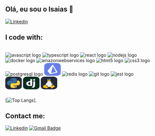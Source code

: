 
## Olá, eu sou o Isaias 👋 

[![Linkedin](https://img.shields.io/badge/LinkedIn-0077B5?style=for-the-badge&logo=linkedin&logoColor=white)](https://www.linkedin.com/in/isaias-souza-dev/)


## I code with:

<div style="display: inline_block"><br/>
    <img src="https://cdn.jsdelivr.net/gh/devicons/devicon/icons/javascript/javascript-original.svg" height="40" width="52" alt="javascript logo"  />
  <img src="https://cdn.jsdelivr.net/gh/devicons/devicon/icons/typescript/typescript-original.svg" height="40" width="52" alt="typescript logo"  />
  <img src="https://cdn.jsdelivr.net/gh/devicons/devicon/icons/react/react-original.svg" height="40" width="52" alt="react logo"  />
  <img src="https://cdn.jsdelivr.net/gh/devicons/devicon/icons/nodejs/nodejs-original.svg" height="40" width="52" alt="nodejs logo"  />
  <img src="https://cdn.jsdelivr.net/gh/devicons/devicon/icons/docker/docker-original.svg" height="40" width="52" alt="docker logo"  />
  <img src="https://cdn.jsdelivr.net/gh/devicons/devicon/icons/amazonwebservices/amazonwebservices-original.svg" height="40" width="52" alt="amazonwebservices logo"  />
  <img src="https://cdn.jsdelivr.net/gh/devicons/devicon/icons/html5/html5-original.svg" height="40" width="52" alt="html5 logo"  />
  <img src="https://cdn.jsdelivr.net/gh/devicons/devicon/icons/css3/css3-original.svg" height="40" width="52" alt="css3 logo"  />
  <img src="https://cdn.jsdelivr.net/gh/devicons/devicon/icons/postgresql/postgresql-original.svg" height="40" width="52" alt="postgresql logo"  />
  <img src="https://github.com/tandpfun/skill-icons/raw/main/icons/Prisma.svg" height="40" width="52" alt="prisma logo"  />
  <img src="https://cdn.jsdelivr.net/gh/devicons/devicon/icons/redis/redis-original.svg" height="40" width="52" alt="redis logo"  />
  <img src="https://cdn.jsdelivr.net/gh/devicons/devicon/icons/git/git-original.svg" height="40" width="52" alt="git logo"  />
  <img src="https://cdn.jsdelivr.net/gh/devicons/devicon/icons/jest/jest-plain.svg" height="40" width="52" alt="jest logo"  />
  <br/>
  <img src="https://github.com/tandpfun/skill-icons/raw/main/icons/Python-Dark.svg" height="40" width="52" alt="python logo"/>
   <img src="https://github.com/tandpfun/skill-icons/raw/main/icons/Django.svg" height="40" width="52" alt="django logo"/>
    <img src="https://github.com/tandpfun/skill-icons/raw/main/icons/Linux-Dark.svg" height="40" width="52" alt="linux logo"/>
</div>

###

[![Top Langs](https://github-readme-stats.vercel.app/api/top-langs/?username=isaiassf22&layout=compact)].


###


## Contact me:

[![Linkedin](https://img.shields.io/badge/LinkedIn-0077B5?style=for-the-badge&logo=linkedin&logoColor=white)](https://www.linkedin.com/in/isaias-souza-dev/)
[![Gmail Badge](https://img.shields.io/badge/Gmail-D14836?style=for-the-badge&logo=gmail&logoColor=white)](mailto:figueiredo.isaias@gmail.com)    
    

